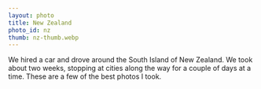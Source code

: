 ```yaml
---
layout: photo
title: New Zealand
photo_id: nz
thumb: nz-thumb.webp
---
```


We hired a car and drove around the South Island of New Zealand. We took about two weeks, stopping at cities along the way for a couple of days at a time. These are a few of the best photos I took.